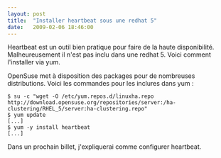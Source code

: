```yaml
---
layout: post
title:  "Installer heartbeat sous une redhat 5"
date:   2009-02-06 18:46:00
---
```

Heartbeat est un outil bien pratique pour faire de la haute
disponibilité. Malheureusement il n'est pas inclu dans une redhat 5.
Voici comment l'installer via yum.

OpenSuse met à disposition des packages pour de nombreuses
distributions. Voici les commandes pour les inclures dans yum :

    $ su -c "wget -O /etc/yum.repos.d/linuxha.repo http://download.opensuse.org/repositories/server:/ha-clustering/RHEL_5/server:ha-clustering.repo"
    $ yum update
    [...]
    $ yum -y install heartbeat
    [...]

Dans un prochain billet, j'expliquerai comme configurer heartbeat.

